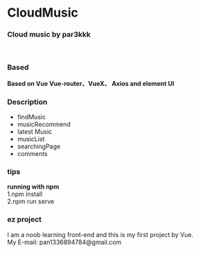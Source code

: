 
# CloudMusic
<h3>Cloud music by par3kkk </h3>
<br>
<h3>Based</h3>
<strong>Based on Vue Vue-router、VueX、 Axios and element UI</strong>
<br>
<h3>Description</h3>
<ul>
  <li>findMusic</li>
  <li>musicRecommend</li>
  <li>latest Music</li>
  <li>musicList</li>
  <li>searchingPage</li>
  <li>comments</li>
  </ul>
<h3>tips</h3>
<prev>
  <strong>running with npm</strong><br>
  1.npm install<br>
  2.npm run serve<br>
  </prev>
  <h3>ez project</h3>
  <p>I am a noob learning front-end and this is my first project by Vue.<br>
  My E-mail: pan1336894784@gmail.com
  </p>
  
